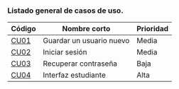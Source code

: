 ### Listado general de casos de uso.
| Código | Nombre corto | Prioridad  |
|--------------------------|--------------------------------|--------------------------|
| [CU01](CU01-Guardar-un-usuario-nuevo) | Guardar un usuario nuevo | Media | 
| [CU02](CU02-Iniciar-sesión) | Iniciar sesión | Media |
| [CU03](CU03-Recuperar-contraseña) | Recuperar contraseña | Baja |
| [CU04](CU04-Interfaz-de-estudiante) | Interfaz estudiante | Alta |